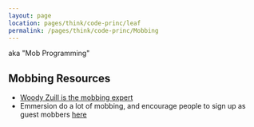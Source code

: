 ```yaml
---
layout: page
location: pages/think/code-princ/leaf
permalink: /pages/think/code-princ/Mobbing
---
```


aka "Mob Programming"

## Mobbing Resources

- [Woody Zuill is the mobbing expert](https://woodyzuill.com/)
- Emmersion do a lot of mobbing, and encourage people to sign up as guest mobbers [here](https://bit.ly/emmersion-guest-mobber)
